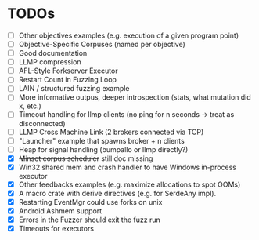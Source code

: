 # TODOs

- [ ] Other objectives examples (e.g. execution of a given program point)
- [ ] Objective-Specific Corpuses (named per objective)
- [ ] Good documentation
- [ ] LLMP compression
- [ ] AFL-Style Forkserver Executor
- [ ] Restart Count in Fuzzing Loop
- [ ] LAIN / structured fuzzing example
- [ ] More informative outpus, deeper introspection (stats, what mutation did x, etc.)
- [ ] Timeout handling for llmp clients (no ping for n seconds -> treat as disconnected)
- [ ] LLMP Cross Machine Link (2 brokers connected via TCP)
- [ ] "Launcher" example that spawns broker + n clients
- [ ] Heap for signal handling (bumpallo or llmp directly?)
- [x] ~~Minset corpus scheduler~~ still doc missing
- [x] Win32 shared mem and crash handler to have Windows in-process executor
- [x] Other feedbacks examples (e.g. maximize allocations to spot OOMs)
- [x] A macro crate with derive directives (e.g. for SerdeAny impl).
- [x] Restarting EventMgr could use forks on unix
- [x] Android Ashmem support
- [x] Errors in the Fuzzer should exit the fuzz run
- [x] Timeouts for executors
